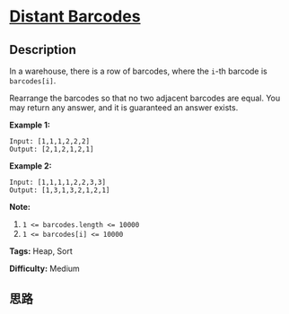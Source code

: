 # [Distant Barcodes][title]

## Description

In a warehouse, there is a row of barcodes, where the `i`-th barcode is
`barcodes[i]`.

Rearrange the barcodes so that no two adjacent barcodes are equal.  You may
return any answer, and it is guaranteed an answer exists.



**Example 1:**
            Input: [1,1,1,2,2,2]    Output: [2,1,2,1,2,1]    

**Example 2:**
            Input: [1,1,1,1,2,2,3,3]    Output: [1,3,1,3,2,1,2,1]



**Note:**

  1. `1 <= barcodes.length <= 10000`
  2. `1 <= barcodes[i] <= 10000`




**Tags:** Heap, Sort

**Difficulty:** Medium

## 思路

[title]: https://leetcode.com/problems/distant-barcodes
